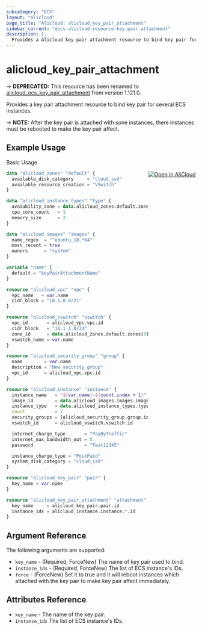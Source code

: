 ```yaml
---
subcategory: "ECS"
layout: "alicloud"
page_title: "Alicloud: alicloud_key_pair_attachment"
sidebar_current: "docs-alicloud-resource-key-pair-attachment"
description: |-
  Provides a Alicloud key pair attachment resource to bind key pair for several ECS instances.
---
```


# alicloud\_key\_pair\_attachment

-> **DEPRECATED:** This resource has been renamed to [alicloud_ecs_key_pair_attachment](https://www.terraform.io/docs/providers/alicloud/r/ecs_key_pair_attachment) from version 1.121.0.

Provides a key pair attachment resource to bind key pair for several ECS instances.

-> **NOTE:** After the key pair is attached with sone instances, there instances must be rebooted to make the key pair affect.

## Example Usage
<div class="oics-button" style="float: right;margin: 0 0 -40px 0;">
  <a href="https://api.aliyun.com/api-tools/terraform?resource=alicloud_key_pair_attachment&exampleId=2ca370e2-96a8-b73e-56dd-dbd8d2f215f16a914218&activeTab=example&spm=docs.r.key_pair_attachment.0.2ca370e296" target="_blank">
    <img alt="Open in AliCloud" src="https://img.alicdn.com/imgextra/i1/O1CN01hjjqXv1uYUlY56FyX_!!6000000006049-55-tps-254-36.svg" style="max-height: 44px; margin: 32px auto; max-width: 100%;">
  </a>
</div>

Basic Usage

```terraform
data "alicloud_zones" "default" {
  available_disk_category     = "cloud_ssd"
  available_resource_creation = "VSwitch"
}

data "alicloud_instance_types" "type" {
  avaiability_zone = data.alicloud_zones.default.zones[0].id
  cpu_core_count   = 1
  memory_size      = 2
}

data "alicloud_images" "images" {
  name_regex  = "^ubuntu_18.*64"
  most_recent = true
  owners      = "system"
}

variable "name" {
  default = "keyPairAttachmentName"
}

resource "alicloud_vpc" "vpc" {
  vpc_name   = var.name
  cidr_block = "10.1.0.0/21"
}

resource "alicloud_vswitch" "vswitch" {
  vpc_id       = alicloud_vpc.vpc.id
  cidr_block   = "10.1.1.0/24"
  zone_id      = data.alicloud_zones.default.zones[0].id
  vswitch_name = var.name
}

resource "alicloud_security_group" "group" {
  name        = var.name
  description = "New security group"
  vpc_id      = alicloud_vpc.vpc.id
}

resource "alicloud_instance" "instance" {
  instance_name   = "${var.name}-${count.index + 1}"
  image_id        = data.alicloud_images.images.images[0].id
  instance_type   = data.alicloud_instance_types.type.instance_types[0].id
  count           = 2
  security_groups = [alicloud_security_group.group.id]
  vswitch_id      = alicloud_vswitch.vswitch.id

  internet_charge_type       = "PayByTraffic"
  internet_max_bandwidth_out = 5
  password                   = "Test12345"

  instance_charge_type = "PostPaid"
  system_disk_category = "cloud_ssd"
}

resource "alicloud_key_pair" "pair" {
  key_name = var.name
}

resource "alicloud_key_pair_attachment" "attachment" {
  key_name     = alicloud_key_pair.pair.id
  instance_ids = alicloud_instance.instance.*.id
}
```
## Argument Reference

The following arguments are supported:

* `key_name` - (Required, ForceNew) The name of key pair used to bind.
* `instance_ids` - (Required, ForceNew) The list of ECS instance's IDs.
* `force` - (ForceNew) Set it to true and it will reboot instances which attached with the key pair to make key pair affect immediately.

## Attributes Reference

* `key_name` - The name of the key pair.
* `instance_ids` The list of ECS instance's IDs.
